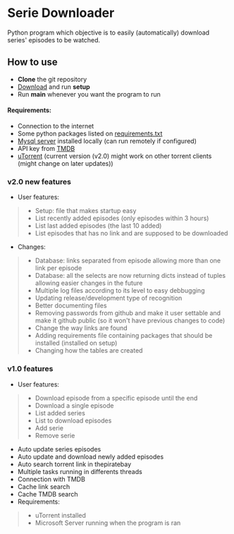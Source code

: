 # Serie Downloader 
Python program which objective is to easily (automatically)
download series' episodes to be watched.

## How to use
- **Clone** the git repository
- <a href="https://raw.githubusercontent.com/alexregazzo/Downloader/organize/setup.py" download>Download</a> and run **setup**
- Run **main** whenever you want the program to run 

#### Requirements:
* Connection to the internet
* Some python packages listed on [requirements.txt](./requirements.txt)
* [Mysql server](https://dev.mysql.com/downloads/mysql/) installed locally (can run remotely if configured)
* API key from [TMDB](https://www.themoviedb.org/settings/api)
* [uTorrent](https://www.utorrent.com/intl/pt/downloads/win_us) (current version (v2.0) might work on other torrent clients (might change on later updates)) 

### v2.0 new features
- User features:
>- Setup: file that makes startup easy
>- List recently added episodes (only episodes within 3 hours)
>- List last added episodes (the last 10 added)
>- List episodes that has no link and are supposed to be downloaded
- Changes:
>- Database: links separated from episode allowing more than one link per episode
>- Database: all the selects are now returning dicts instead of tuples allowing easier changes in the future
>- Multiple log files according to its level to easy debbugging
>- Updating release/development type of recognition
>- Better documenting files
>- Removing passwords from github and make it user settable and make it github public (so it won't have previous changes to code)
>- Change the way links are found
>- Adding requirements file containing packages that should be installed (installed on setup)
>- Changing how the tables are created


### v1.0 features
- User features:
>- Download episode from a specific episode until the end
>- Download a single episode
>- List added series
>- List to download episodes
>- Add serie
>- Remove serie
- Auto update series episodes
- Auto update and download newly added episodes
- Auto search torrent link in thepiratebay
- Multiple tasks running in differents threads
- Connection with TMDB
- Cache link search
- Cache TMDB search
- Requirements:
>- uTorrent installed
>- Microsoft Server running when the program is ran

